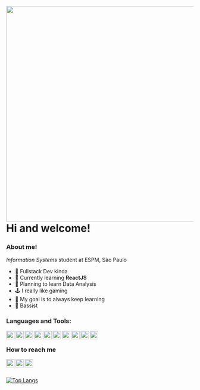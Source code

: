 

<img align="right" height="580em" src="https://cdn.discordapp.com/attachments/481619721448456192/972406631335874570/oceanside.png" />

<h1 align="left"> Hi and welcome! </h1>

### About me!
<p> <i>Information Systems</i> student at ESPM, São Paulo </p>

- 🎉 Fullstack Dev kinda
- 🔭 Currently learning <b>ReactJS</b>
- 🎲 Planning to learn Data Analysis 
- 🕹 I really like gaming
- 🎲 My goal is to always keep learning 
- 🎵 Bassist

### Languages and Tools:

<img align="left" width="22" alt="html" src="https://cdn.jsdelivr.net/gh/devicons/devicon/icons/html5/html5-original.svg" />

<img align="left" width="22" alt="css" src="https://cdn.jsdelivr.net/gh/devicons/devicon/icons/css3/css3-original.svg" />

<img align="left" width="22" alt="javascript" src="https://cdn.jsdelivr.net/gh/devicons/devicon/icons/javascript/javascript-original.svg" />

<img align="left" width="22" alt="javascript" src="https://cdn.jsdelivr.net/gh/devicons/devicon/icons/react/react-original.svg" />
          

<img align="left" width="22" alt="java" src="https://cdn.jsdelivr.net/gh/devicons/devicon/icons/typescript/typescript-original.svg" />

<img align="left" width="22" alt="python" src="https://cdn.jsdelivr.net/gh/devicons/devicon/icons/python/python-original.svg" />

<img align="left" width="22" alt="spring" src="https://cdn.jsdelivr.net/gh/devicons/devicon/icons/spring/spring-original.svg" />

<img align="left" width="22" alt="SQL" src="https://cdn.jsdelivr.net/gh/devicons/devicon/icons/mysql/mysql-original.svg" />
          

<img align="left" width="22" src="https://cdn.jsdelivr.net/gh/devicons/devicon/icons/java/java-original.svg" />
          

 <img align="left" width="22" alt="Github" src="https://cdn.jsdelivr.net/gh/devicons/devicon/icons/github/github-original.svg" />
  
</br>
 
 ### How to reach me
 
 
[<img align="left" alt="LinkedIn" width="22px" src="https://simpleicons.org/icons/linkedin.svg"/>][linkedin]
[<img align="left" alt="Twitter" width="22px" src="https://simpleicons.org/icons/twitter.svg"/>][twitter]
[<img align="left"  alt="Instagram" width="22px" src="https://simpleicons.org/icons/instagram.svg"/>][instagram]


</br>
</br>

[![Top Langs](https://github-readme-stats.vercel.app/api/top-langs/?username=bluz1n&layout=compact&theme=bear)](https://github.com/anuraghazra/github-readme-stats)


[linkedin]: https://www.linkedin.com/in/matheus-arruda-3a5657181/
[twitter]: https://twitter.com/bluz1n
[instagram]: https://www.instagram.com/_matcf/

